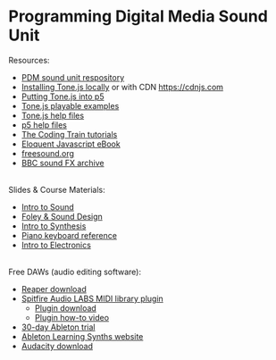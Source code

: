 # Programming Digital Media Sound Unit

Resources:
- <a href = "https://github.com/edemastes/pdm-sound"> PDM sound unit respository </a>
- <a href = "https://tonejs.github.io/">Installing Tone.js locally</a> or with CDN <a href = "https://cdnjs.com/">https://cdnjs.com</a>
- <a href = "https://pdm.lsupathways.org/3_audio/">Putting Tone.js into p5</a>
- <a href = "https://tonejs.github.io/examples/"> Tone.js playable examples</a>
- <a href = "https://tonejs.github.io/docs/14.7.77/index.html">Tone.js help files </a>
- <a href = "https://p5js.org/reference/"> p5 help files <a>
- <a href = "https://www.youtube.com/@TheCodingTrain"> The Coding Train tutorials </a>
- <a href = "https://eloquentjavascript.net/"> Eloquent Javascript eBook </a>
- <a href = "https://freesound.org/"> freesound.org </a>
- <a href = "https://sound-effects.bbcrewind.co.uk/?authuser=0"> BBC sound FX archive </a>
<br><br>

Slides & Course Materials:
- <a href = "https://edemastes.github.io/pdm-sound/resources/sound-basics.pdf"> Intro to Sound </a>
- <a href = "https://edemastes.github.io/pdm-sound/resources/sound-design.pdf"> Foley & Sound Design </a>
- <a href = "https://edemastes.github.io/pdm-sound/resources/synthesis.pdf"> Intro to Synthesis </a>
- <a href = "https://edemastes.github.io/pdm-sound/resources/piano-keys.jpg"> Piano keyboard reference </a>
- <a href = "https://edemastes.github.io/pdm-sound/resources/electronics.pdf"> Intro to Electronics </a>
<br><br>

Free DAWs (audio editing software):
- <a href = "https://www.reaper.fm/download.php"> Reaper download </a>
- <a href = "https://www.spitfireaudio.com/instruments?rrp_to_pay_usd=%3A1"> Spitfire Audio LABS MIDI library plugin </a>
  - <a href = "https://www.spitfireaudio.com/info/library-manager/"> Plugin download </a>
  - <a href = "https://www.spitfireaudio.com/info/website-guide/digital-downloads/"> Plugin how-to video </a>
- <a href = "https://www.ableton.com/en/trial/"> 30-day Ableton trial </a>
- <a href = "https://learningsynths.ableton.com/"> Ableton Learning Synths website </a>
- <a href = "https://www.audacityteam.org/"> Audacity download </a>
<br><br>
